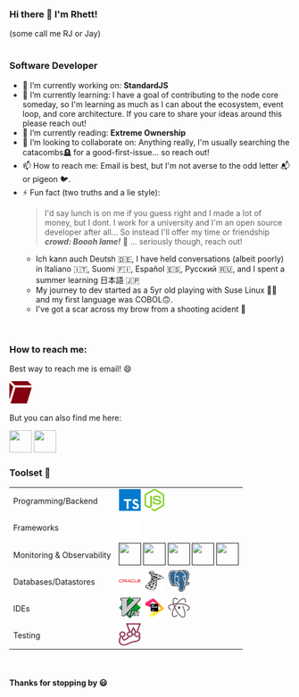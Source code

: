 ### Hi there 👋 I'm Rhett!
(some call me RJ or Jay)

<!--
**jay-bulk/jay-bulk** is a ✨ _special_ ✨ repository because its `README.md` (this file) appears on your GitHub profile.

Here are some ideas to get you started:

- 🔭 I’m currently working on ...
- 🌱 I’m currently learning ...
- 👯 I’m looking to collaborate on ...
- 🤔 I’m looking for help with ...
- 💬 Ask me about ...
- 📫 How to reach me: ...
- 😄 Pronouns: ...
- ⚡ Fun fact: ...
-->

# 

### Software Developer

- 🔭 I’m currently working on: __StandardJS__
- 🌱 I’m currently learning: I have a goal of contributing to the node core someday, so I'm learning as much as I can about the ecosystem, event loop, and core architecture. If you care to share your ideas around this please reach out!
- 📖 I’m currently reading: __Extreme Ownership__
- 🐳 I’m looking to collaborate on: Anything really, I'm usually searching the catacombs🪦 for a good-first-issue... so reach out!
- 📫 How to reach me: Email is best, but I'm not averse to the odd letter 📬 or pigeon 🐦.
- ⚡ Fun fact (two truths and a lie style):
  > I'd say lunch is on me if you guess right and I made a lot of money, but I dont. I work for a university and I'm an open source developer after all... So instead I'll offer my time or friendship ***crowd: Boooh lame!*** 🍅 ... seriously though, reach out!
  - Ich kann auch Deutsh 🇩🇪, I have held conversations (albeit poorly) in Italiano 🇮🇹, Suomi 🇫🇮, Español 🇪🇸, Русский 🇷🇺, and I spent a summer learning 日本語 🇯🇵
  - My journey to dev started as a 5yr old playing with Suse Linux 👨‍💻 and my first language was COBOL🙃.
  - I've got a scar across my brow from a shooting acident 🏹
 
  

<br/>



### How to reach me:
<p>Best way to reach me is email! 😄</p><img src="https://github.com/tutao/tutanota/blob/master/resources/favicon/logo-favicon.svg" width="40" height="40"/>
<br><p>But you can also find me here:</p>
<a href="https://twitter.com/jay_bulk"><img src="https://www.vectorlogo.zone/logos/twitter/twitter-icon.svg" width="40" height="40"/></a>
<a href="https://linkedin.com/in/rhettbulkley"><img src="https://www.vectorlogo.zone/logos/linkedin/linkedin-icon.svg" width="40" height="40"/></a>

### Toolset 🥷

<table>
    <tr>
        <td>Programming/Backend</td>
        <td>
            <a href=""><img src="https://github.com/devicons/devicon/blob/v2.13.0/icons/typescript/typescript-original.svg" width="40" height="40"/></a>
            <a href=""><img src="https://github.com/devicons/devicon/blob/v2.13.0/icons/nodejs/nodejs-original.svg" width="40" height="40"/></a>
        </td>
    </tr>
    <tr>
      <td>Frameworks</td>
        <td>        
          <a href=""><img src="https://github.com/fastify/website/blob/main/static/img/logos/fastify-white.svg" width="40" height="40"/></a>
        </td>
    </tr>
    <tr>
        <td>Monitoring & Observability</td>
        <td>
            <a href=""><img src="https://www.vectorlogo.zone/logos/elastic/elastic-icon.svg" width="40" height="40"/></a>
            <a href=""><img src="https://www.vectorlogo.zone/logos/elasticco_logstash/elasticco_logstash-icon.svg" width="40" height="40"/></a>
            <a href=""><img src="https://www.vectorlogo.zone/logos/elasticco_kibana/elasticco_kibana-icon.svg" width="40" height="40"/></a>
            <a href=""><img src="https://www.vectorlogo.zone/logos/appdynamics/appdynamics-icon.svg" width="40" height="40"/></a>
            <a href=""><img src="https://www.vectorlogo.zone/logos/prometheusio/prometheusio-icon.svg" width="40" height="40"/></a>
        </td>
    </tr>
    <tr>
        <td>Databases/Datastores</td>
        <td>
            <a href=""><img src="https://github.com/devicons/devicon/blob/v2.13.0/icons/oracle/oracle-original.svg" width="40" height="40"/></a>
            <a href=""><img src="https://github.com/devicons/devicon/blob/v2.13.0/icons/microsoftsqlserver/microsoftsqlserver-plain.svg" width="40" height="40"/></a>
            <a href=""><img src="https://github.com/devicons/devicon/blob/v2.13.0/icons/postgresql/postgresql-original.svg" width="40" height="40"/></a>
        </td>
    </tr>
    <tr>
        <td>IDEs</td>
        <td>
            <a href=""><img src="https://github.com/devicons/devicon/blob/v2.13.0/icons/vim/vim-original.svg" width="40" height="40"/></a>
            <a href=""><img src="https://github.com/devicons/devicon/blob/v2.13.0/icons/jetbrains/jetbrains-original.svg" width="40" height="40"/></a>
            <a href=""><img src="https://github.com/devicons/devicon/blob/v2.13.0/icons/atom/atom-original.svg" width="40" height="40"/></a>
        </td>
    </tr>
    <tr>
        <td>Testing</td>
        <td>
            <a href=""><img src="https://github.com/devicons/devicon/blob/v2.13.0/icons/jest/jest-plain.svg" width="40" height="40"/></a>
        </td>
    </tr>
    <tr>
    </tr>
</table>


<br/>

<!--### My GitHub Stats-->

<!--<table>
        <td>
            <img src="https://github-readme-streak-stats.herokuapp.com/?user=jay-bulk"/>
        </td> 
        <td>
            <img src="https://github-readme-stats.vercel.app/api?username=jay-bulk&count_private=true&show_icons=true&theme=tokyonight&rank_icon=github"/>
        </td>
        <td>
            <img src="https://github-readme-stats.vercel.app/api/top-langs/?username=jay-bulk&langs_count=10&layout=compact"/>
        </td>
    </tr>
</table>-->
#### Thanks for stopping by 😃



